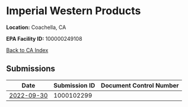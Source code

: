 # Imperial Western Products

**Location:** Coachella, CA

**EPA Facility ID:** 100000249108

[Back to CA Index](../../index.md)

## Submissions

| Date | Submission ID | Document Control Number |
|------|--------------|-------------------------|
| [2022-09-30](submissions/1000102299.md) | 1000102299 |  |

